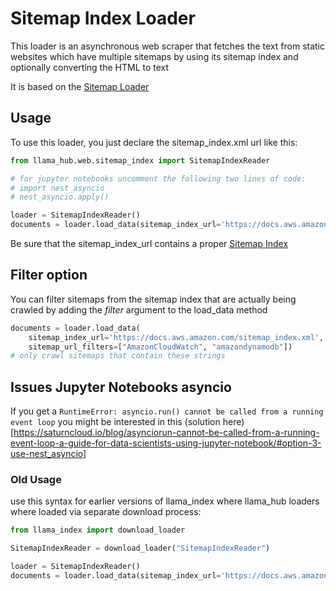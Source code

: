 # Sitemap Index Loader

This loader is an asynchronous web scraper that fetches the text from static websites 
which have multiple sitemaps by using its sitemap index and optionally converting the HTML to text

It is based on the [Sitemap Loader](https://llamahub.ai/l/web-sitemap)

## Usage

To use this loader, you just declare the sitemap_index.xml url like this:

```python
from llama_hub.web.sitemap_index import SitemapIndexReader

# for jupyter notebooks uncomment the following two lines of code:
# import nest_asyncio
# nest_asyncio.apply()

loader = SitemapIndexReader()
documents = loader.load_data(sitemap_index_url='https://docs.aws.amazon.com/sitemap_index.xml')
```

Be sure that the sitemap_index_url contains a proper [Sitemap Index](https://www.sitemaps.org/protocol.html#index)

## Filter option

You can filter sitemaps from the sitemap index that are actually being crawled by adding the *filter* argument to the load_data method

```python
documents = loader.load_data(
    sitemap_index_url='https://docs.aws.amazon.com/sitemap_index.xml', 
    sitemap_url_filters=["AmazonCloudWatch", "amazondynamodb"])
# only crawl sitemaps that contain these strings
```

## Issues Jupyter Notebooks asyncio

If you get a `RuntimeError: asyncio.run() cannot be called from a running event loop` you might be interested in this (solution here)[https://saturncloud.io/blog/asynciorun-cannot-be-called-from-a-running-event-loop-a-guide-for-data-scientists-using-jupyter-notebook/#option-3-use-nest_asyncio]


### Old Usage 

use this syntax for earlier versions of llama_index where llama_hub loaders where loaded via separate download process:

```python
from llama_index import download_loader

SitemapIndexReader = download_loader("SitemapIndexReader")

loader = SitemapIndexReader()
documents = loader.load_data(sitemap_index_url='https://docs.aws.amazon.com/sitemap_index.xml')
```